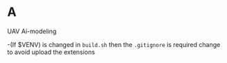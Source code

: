 # A
UAV Ai-modeling




-(If $VENV) is changed in `build.sh` then the `.gitignore` is required change to avoid upload the extensions